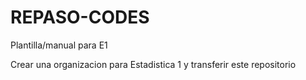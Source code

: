 REPASO-CODES
============================================================

 Plantilla/manual para E1
 
Crear una organizacion para Estadistica 1 y transferir este repositorio
